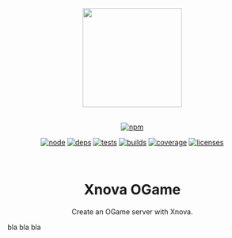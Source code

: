 <div align="center">
  <a href="https://github.com/xnova/ogame">
    <img height="200px" src="https://gf3.geo.gfsrv.net/cdne4/364c953a4587f4546cba4c752017f7.png">
  </a>
  <br>
  <br>

[![npm][npm]][npm-url]

[![node][node]][node-url]
[![deps][deps]][deps-url]
[![tests][tests]][tests-url]
[![builds][builds]][builds-url]
[![coverage][cover]][cover-url]
[![licenses][licenses]][licenses-url]

  <br>

  <h1>Xnova OGame</h1>
  <p>
    Create an OGame server with Xnova.
  <p>
</div>


bla bla bla

[npm]: https://img.shields.io/npm/v/ogame.svg
[npm-url]: https://npmjs.com/package/ogame

[node]: https://img.shields.io/node/v/ogame.svg
[node-url]: https://nodejs.org

[deps]: https://img.shields.io/david/xnova/ogame.svg
[deps-url]: https://david-dm.org/xnova/ogame

[tests]: https://img.shields.io/travis/xnova/ogame/master.svg
[tests-url]: https://travis-ci.org/xnova/ogame

[builds-url]: https://ci.appveyor.com/project/xnova/ogame/branch/master
[builds]: https://ci.appveyor.com/api/projects/status/github/xnova/ogame?svg=true

[licenses-url]: https://app.fossa.io/projects/git%2Bhttps%3A%2F%2Fgithub.com%2Fxnova%2Fogame?ref=badge_shield
[licenses]: https://app.fossa.io/api/projects/git%2Bhttps%3A%2F%2Fgithub.com%2Fxnova%2Fogame.svg?type=shield

[cover]: https://img.shields.io/coveralls/xnova/ogame.svg
[cover-url]: https://coveralls.io/r/xnova/ogame/
